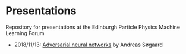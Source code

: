# Presentations

Repository for presentations at the Edinburgh Particle Physics Machine Learning Forum

* 2018/11/13: [Adversarial neural networks](01-adversarial/) by Andreas Søgaard
